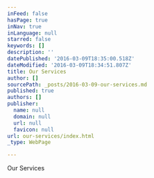 ```yaml
---
inFeed: false
hasPage: true
inNav: true
inLanguage: null
starred: false
keywords: []
description: ''
datePublished: '2016-03-09T18:35:00.518Z'
dateModified: '2016-03-09T18:34:51.807Z'
title: Our Services
author: []
sourcePath: _posts/2016-03-09-our-services.md
published: true
authors: []
publisher:
  name: null
  domain: null
  url: null
  favicon: null
url: our-services/index.html
_type: WebPage

---
```

Our Services